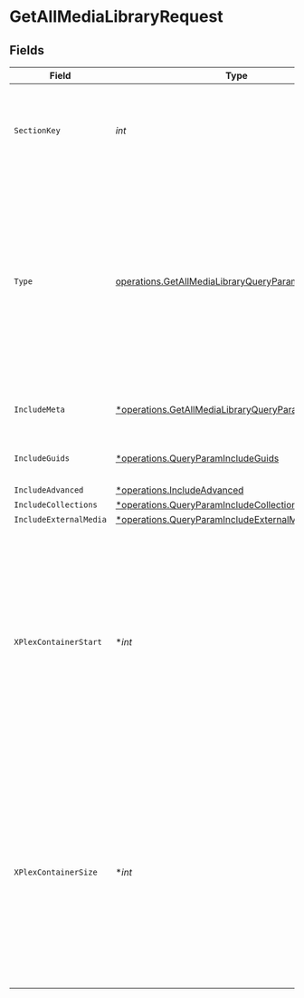 # GetAllMediaLibraryRequest


## Fields

| Field                                                                                                                                                                                        | Type                                                                                                                                                                                         | Required                                                                                                                                                                                     | Description                                                                                                                                                                                  | Example                                                                                                                                                                                      |
| -------------------------------------------------------------------------------------------------------------------------------------------------------------------------------------------- | -------------------------------------------------------------------------------------------------------------------------------------------------------------------------------------------- | -------------------------------------------------------------------------------------------------------------------------------------------------------------------------------------------- | -------------------------------------------------------------------------------------------------------------------------------------------------------------------------------------------- | -------------------------------------------------------------------------------------------------------------------------------------------------------------------------------------------- |
| `SectionKey`                                                                                                                                                                                 | *int*                                                                                                                                                                                        | :heavy_check_mark:                                                                                                                                                                           | The unique key of the Plex library. <br/>Note: This is unique in the context of the Plex server.<br/>                                                                                        | 9518                                                                                                                                                                                         |
| `Type`                                                                                                                                                                                       | [operations.GetAllMediaLibraryQueryParamType](../../models/operations/getallmedialibraryqueryparamtype.md)                                                                                   | :heavy_check_mark:                                                                                                                                                                           | The type of media to retrieve or filter by.<br/>1 = movie<br/>2 = show<br/>3 = season<br/>4 = episode<br/>E.g. A movie library will not return anything with type 3 as there are no seasons for movie libraries<br/> | 2                                                                                                                                                                                            |
| `IncludeMeta`                                                                                                                                                                                | [*operations.GetAllMediaLibraryQueryParamIncludeMeta](../../models/operations/getallmedialibraryqueryparamincludemeta.md)                                                                    | :heavy_minus_sign:                                                                                                                                                                           | Adds the Meta object to the response<br/>                                                                                                                                                    | 1                                                                                                                                                                                            |
| `IncludeGuids`                                                                                                                                                                               | [*operations.QueryParamIncludeGuids](../../models/operations/queryparamincludeguids.md)                                                                                                      | :heavy_minus_sign:                                                                                                                                                                           | Adds the Guid object to the response<br/>                                                                                                                                                    | 1                                                                                                                                                                                            |
| `IncludeAdvanced`                                                                                                                                                                            | [*operations.IncludeAdvanced](../../models/operations/includeadvanced.md)                                                                                                                    | :heavy_minus_sign:                                                                                                                                                                           | N/A                                                                                                                                                                                          | 1                                                                                                                                                                                            |
| `IncludeCollections`                                                                                                                                                                         | [*operations.QueryParamIncludeCollections](../../models/operations/queryparamincludecollections.md)                                                                                          | :heavy_minus_sign:                                                                                                                                                                           | N/A                                                                                                                                                                                          | 1                                                                                                                                                                                            |
| `IncludeExternalMedia`                                                                                                                                                                       | [*operations.QueryParamIncludeExternalMedia](../../models/operations/queryparamincludeexternalmedia.md)                                                                                      | :heavy_minus_sign:                                                                                                                                                                           | N/A                                                                                                                                                                                          | 1                                                                                                                                                                                            |
| `XPlexContainerStart`                                                                                                                                                                        | **int*                                                                                                                                                                                       | :heavy_minus_sign:                                                                                                                                                                           | The index of the first item to return. If not specified, the first item will be returned.<br/>If the number of items exceeds the limit, the response will be paginated.<br/>By default this is 0<br/> | 0                                                                                                                                                                                            |
| `XPlexContainerSize`                                                                                                                                                                         | **int*                                                                                                                                                                                       | :heavy_minus_sign:                                                                                                                                                                           | The number of items to return. If not specified, all items will be returned.<br/>If the number of items exceeds the limit, the response will be paginated.<br/>By default this is 50<br/>    | 50                                                                                                                                                                                           |